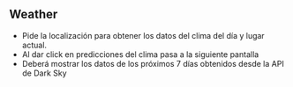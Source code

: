 ##  Weather ##

* Pide la localización para obtener los datos del clima del día y lugar actual.
* Al dar click en predicciones del clima pasa a la siguiente pantalla
* Deberá mostrar los datos de los próximos 7 días obtenidos desde la API de Dark Sky

